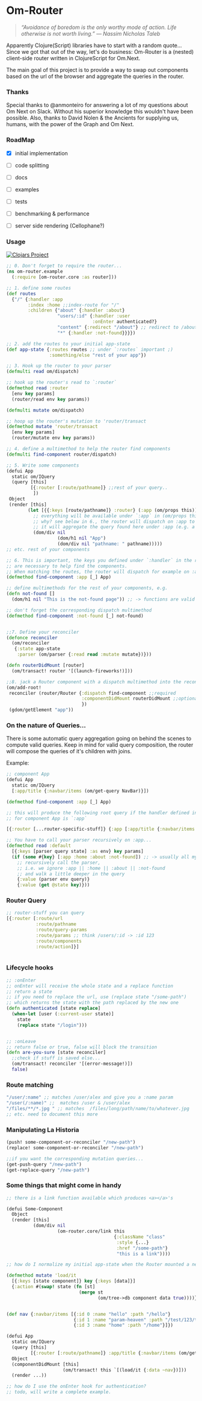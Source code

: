 # Om-Router

 
> *“Avoidance of boredom is the only worthy mode of action.
Life otherwise is not worth living.”*
> *&mdash; Nassim Nicholas Taleb*

Apparently Clojure(Script) libraries have to start with a random quote...
Since we got that out of the way, let's do business:
Om-Router is a (nested) client-side router written in ClojureScript for Om.Next.

The main goal of this project is to provide a way to swap out components based
on the url of the browser and aggregate the queries in the router.


### Thanks

Special thanks to @anmonteiro for answering a lot of my questions about Om Next on Slack. Without his superior knowledge this wouldn't have been possible.
Also, thanks to David Nolen & the Ancients for supplying us, humans, with the power
of the Graph and Om Next.


### RoadMap

* [x] initial implementation
* [ ] code splitting
* [ ] docs
* [ ] examples
* [ ] tests
* [ ] benchmarking & performance
* [ ] server side rendering (Cellophane?)


### Usage

[![Clojars Project](https://img.shields.io/clojars/v/om-router.svg)](https://clojars.org/om-router)


```clojure
;; 0. Don't forget to require the router...
(ns om-router.example
  (:require [om-router.core :as router]))

;; 1. define some routes
(def routes
  {"/" {:handler :app
        :index :home ;;index-route for "/"
        :children {"about" {:handler :about}
                   "users/:id" {:handler :user
                                :onEnter authenticated?} 
                   "content" {:redirect "/about"} ;; redirect to /about
                   "*" {:handler :not-found}}}})

;; 2. add the routes to your initial app-state
(def app-state {:routes routes ;; under `:routes` important ;) 
                :something/else "rest of your app"})

;; 3. Hook up the router to your parser
(defmulti read om/dispatch)

;; hook up the router's read to `:router`
(defmethod read :router
  [env key params]
  (router/read env key params))

(defmulti mutate om/dispatch)

;; hoop up the router's mutation to 'router/transact
(defmethod mutate 'router/transact
  [env key params]
  (router/mutate env key params))

;; 4. define a multimethod to help the router find components
(defmulti find-component router/dispatch)

;; 5. Write some components
(defui App
  static om/IQuery
  (query [this]
         [{:router [:route/pathname]} ;;rest of your query..
          ])
 Object
 (render [this]
        (let [{{:keys [route/pathname]} :router} (:app (om/props this))]
          ;; everything will be available under `:app` in (om/props this)
          ;; why? see below in 6., the router will dispatch on :app to find App
          ;; it will aggregate the query found here under :app (e.g. a join)
          (dom/div nil
                   (dom/h1 nil "App")
                   (dom/div nil "pathname: " pathname)))))
;; etc. rest of your components

;; 6. This is important, the keys you defined under `:handler` in the route config
;; are necessary to help find the components.
;; When matching the routes, the router will dispatch for example on :app to find component `App` as defined below.
(defmethod find-component :app [_] App)

;; define multimethods for the rest of your components, e.g.
(defn not-found []
  (dom/h1 nil "This is the not-found page")) ;; -> functions are valid

;; don't forget the corresponding dispatch multimethod
(defmethod find-component :not-found [_] not-found)


;;7. Define your reconciler
(defonce reconciler
  (om/reconciler
   {:state app-state
    :parser (om/parser {:read read :mutate mutate})}))

(defn routerDidMount [router]
  (om/transact! router '[(launch-fireworks!)]))

;;8. jack a Router component with a dispatch multimethod into the reconciler & fire the thing up
(om/add-root!
 reconciler (router/Router {:dispatch find-component ;;required
                            :componentDidMount routerDidMount ;;optional
                            })
 (gdom/getElement "app"))


```


### On the nature of Queries...

There is some automatic query aggregation going on behind the scenes
to compute valid queries.
Keep in mind for valid query composition, the router will compose
the queries of it's children with joins. 

Example:
```clojure
;; component App
(defui App
  static om/IQuery
  [:app/title {:navbar/items (om/get-query NavBar)}])

(defmethod find-component :app [_] App)

;; this will produce the following root query if the handler defined in your routes
;; for component App is `:app`

[{:router [...router-specific-stuff]} {:app [:app/title {:navbar/items (om/get-query NavBar)}]}]

;; You have to call your parser recursively on :app...
(defmethod read :default
  [{:keys [parser query state] :as env} key params]
  (if (some #{key} [:app :home :about :not-found]) ;; -> usually all my handlers go in here
    ;; recursively call the parser,
    ;; i.e. we ignore :app || :home || :about || :not-found
    ;; and walk a little deeper in the query
    {:value (parser env query)}
    {:value (get @state key)}))

```

### Router Query

```clojure
;; router-stuff you can query 
[{:router [:route/url
           :route/pathname
           :route/query-params
           :route/params ;; think /users/:id -> :id 123
           :route/components
           :route/action]}]
           
```


### Lifecycle hooks

```clojure
;; :onEnter
;; onEnter will receive the whole state and a replace function
;; return a state
;; if you need to replace the url, use (replace state "/some-path")
;; which returns the state with the path replaced by the new one
(defn authenticated [state replace]
  (when-let [user (:current-user state)]
    state
    (replace state "/login")))


;; :onLeave
;; return false or true, false will block the transition
(defn are-you-sure [state reconciler]
  ;;check if stuff is saved else... 
  (om/transact! reconciler '[(error-message!)])
  false)

```

### Route matching


```clojure
"/user/:name" ;; matches /user/alex and give you a :name param
"/user(/:name)" ;;  matches /user & /user/alex
"/files/**/*.jpg " ;; matches  /files/long/path/name/to/whatever.jpg
;; etc. need to document this more

```


### Manipulating La Historia

```clojure
(push! some-component-or-reconciler "/new-path")
(replace! some-component-or-reconciler "/new-path")

;;if you want the corresponding mutation queries...
(get-push-query "/new-path")
(get-replace-query "/new-path")

```


### Some things that might come in handy


```clojure
;; there is a link function available which produces <a></a>'s

(defui Some-Component
  Object
  (render [this]
          (dom/div nil
                   (om-router.core/link this
                                        {:className "class"
                                         :style {...}
                                         :href "/some-path"}
                                         "this is a link"))))

;; how do I normalize my initial app-state when the Router mounted a new component?

(defmethod mutate 'load/it
  [{:keys [state component]} key {:keys [data]}]
  {:action #(swap! state (fn [st]
                           (merge st
                                  (om/tree->db component data true))))})


(def nav {:navbar/items [{:id 0 :name "hello" :path "/hello"}
                         {:id 1 :name "param-heaven" :path "/test/123/test/456"}
                         {:id 3 :name "home" :path "/home"}]})

(defui App
  static om/IQuery
  (query [this]
         [{:router [:route/pathname]} :app/title {:navbar/items (om/get-query MenuItem)}])
  Object
  (componentDidMount [this]
                     (om/transact! this `[(load/it {:data ~nav})]))
  (render ...))

;; how do I use the onEnter hook for authentication?
;; todo, will write a complete example.

```
